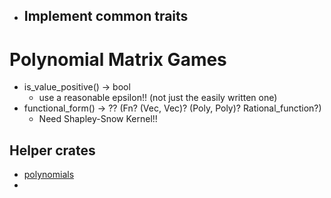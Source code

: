 - Implement common traits
  - 

# Polynomial Matrix Games

- is_value_positive() -> bool
  - use a reasonable epsilon!! (not just the easily written one)
- functional_form() -> ?? (Fn? (Vec, Vec)? (Poly, Poly)? Rational_function?)
  - Need Shapley-Snow Kernel!!

## Helper crates

- [polynomials](https://crates.io/crates/polynomials)
- 